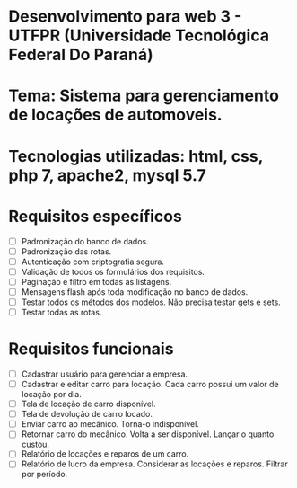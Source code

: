 # Desenvolvimento para web 3 - UTFPR (Universidade Tecnológica Federal Do Paraná)
# Tema: Sistema para gerenciamento de locações de automoveis.
# Tecnologias utilizadas: html, css, php 7, apache2, mysql 5.7 

# Requisitos específicos
 - [ ] Padronização do banco de dados.
 - [ ] Padronização das rotas.
 - [ ] Autenticação com criptografia segura.
 - [ ] Validação de todos os formulários dos requisitos.
 - [ ] Paginação e filtro em todas as listagens.
 - [ ] Mensagens flash após toda modificação no banco de dados.
 - [ ] Testar todos os métodos dos modelos. Não precisa testar gets e sets.
 - [ ] Testar todas as rotas.
  
# Requisitos funcionais
- [ ] Cadastrar usuário para gerenciar a empresa.
- [ ] Cadastrar e editar carro para locação. Cada carro possui um valor de locação por dia.
- [ ] Tela de locação de carro disponível.
- [ ] Tela de devolução de carro locado.
- [ ] Enviar carro ao mecânico. Torna-o indisponível.
- [ ] Retornar carro do mecânico. Volta a ser disponível. Lançar o quanto custou.
- [ ] Relatório de locações e reparos de um carro.
- [ ] Relatório de lucro da empresa. Considerar as locações e reparos. Filtrar por período.
